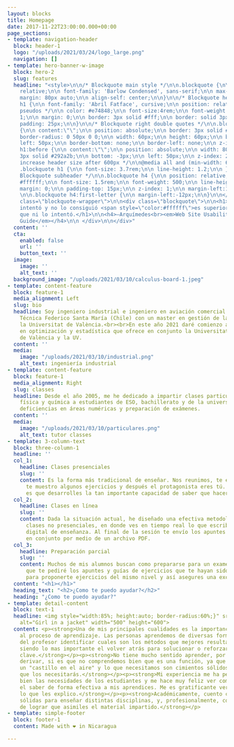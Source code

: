 ```yaml
---
layout: blocks
title: Homepage
date: 2017-11-22T23:00:00.000+00:00
page_sections:
- template: navigation-header
  block: header-1
  logo: "/uploads/2021/03/24/logo_large.png"
  navigation: []
- template: hero-banner-w-image
  block: hero-2
  slug: features
  headline: "<style>\n\n/* Blockquote main style */\n\n.blockquote {\n\n position:
    relative;\n\n font-family: 'Barlow Condensed', sans-serif;\n\n max-width: 620px;\n\n
    margin: 80px auto;\n\n align-self: center;\n\n}\n\n/* Blockquote header */\n\n.blockquote
    h1 {\n\n font-family: 'Abril Fatface', cursive;\n\n position: relative; /* for
    pseudos */\n\n color: #e74848;\n\n font-size:4rem;\n\n font-weight: 600;\n\n line-height:
    1;\n\n margin: 0;\n\n border: 3px solid #fff;\n\n border: solid 3px;\n\n border-radius:20px;\n\n
    padding: 25px;\n\n}\n\n/* Blockquote right double quotes */\n\n.blockquote h1:after
    {\n\n content:\"\";\n\n position: absolute;\n\n border: 3px solid #e74848;\n\n
    border-radius: 0 50px 0 0;\n\n width: 60px;\n\n height: 60px;\n\n bottom: -62px;\n\n
    left: 50px;\n\n border-bottom: none;\n\n border-left: none;\n\n z-index: 3; \n\n}\n\n.blockquote
    h1:before {\n\n content:\"\";\n\n position: absolute;\n\n width: 80px;\n\n border:
    3px solid #292a2b;\n\n bottom: -3px;\n\n left: 50px;\n\n z-index: 2;\n\n}\n\n/*
    increase header size after 600px */\n\n@media all and (min-width: 600px) {\n\n
    .blockquote h1 {\n\n font-size: 3.7rem;\n\n line-height: 1.2;\n\n }\n\n}\n\n/*
    Blockquote subheader */\n\n.blockquote h4 {\n\n position: relative;\n\n color:
    #ffffff;\n\n font-size: 1.5rem;\n\n font-weight: 500;\n\n line-height: 1.2;\n\n
    margin: 0;\n\n padding-top: 15px;\n\n z-index: 1;\n\n margin-left:150px;\n\n padding-left:12px;\n\n}\n\n
    \n\n.blockquote h4:first-letter {\n\n margin-left:-12px;\n\n}\n\n</style>\n\n<div
    class=\"blockquote-wrapper\">\n\n<div class=\"blockquote\">\n\n<h1>Aquel que lo
    intentó y no lo consiguió <span style=\"color:#ffffff\">es superior</span> al
    que ni lo intentó.</h1>\n\n<h4>—Arquímedes<br><em>Web Site Usability: A Designer's
    Guide</em></h4>\n\n </div>\n\n</div>"
  content: ''
  cta:
    enabled: false
    url: ''
    button_text: ''
  image:
    image: ''
    alt_text: ''
  background_image: "/uploads/2021/03/10/calculus-board-1.jpeg"
- template: content-feature
  block: feature-1
  media_alignment: Left
  slug: bio
  headline: Soy ingeniero industrial e ingeniero en aviación comercial de la Universidad
    Técnica Federico Santa María (Chile) con un master en gestión de la calidad en
    la Universitat de València.<br><br>En este año 2021 daré comienzo a un doctorado
    en optimización y estadística que ofrece en conjunto la Universitat Politécnica
    de València y la UV.
  content: ''
  media:
    image: "/uploads/2021/03/10/industrial.png"
    alt_text: ingeniería industrial
- template: content-feature
  block: feature-1
  media_alignment: Right
  slug: classes
  headline: Desde el año 2005, me he dedicado a impartir clases particulares de matemáticas,
    física y química a estudiantes de ESO, bachillerato y de la universidad para superar
    deficiencias en áreas numéricas y preparación de exámenes.
  content: ''
  media:
    image: "/uploads/2021/03/10/particulares.png"
    alt_text: tutor classes
- template: 3-column-text
  block: three-column-1
  headline: ''
  col_1:
    headline: Clases presenciales
    slug: ''
    content: Es la forma más tradicional de enseñar. Nos reunimos, te enseño la teoría,
      te muestro algunos ejercicios y después el protagonista eres tú. Lo más importante
      es que desarrolles la tan importante capacidad de saber que hacer en cada caso.
  col_2:
    headline: Clases en línea
    slug: ''
    content: Dada la situación actual, he diseñado una efectiva metodología de realizar
      clases no presenciales, en donde ves en tiempo real lo que escribo en mi dispositivo
      digital de enseñanza. Al final de la sesión te envío los apuntes que realicemos
      en conjunto por medio de un archivo PDF.
  col_3:
    headline: Preparación parcial
    slug: ''
    content: Muchos de mis alumnos buscan como prepararse para un examen. Es por esto
      que te pediré los apuntes y guías de ejercicios que te hayan sido entregados,
      para proponerte ejercicios del mismo nivel y así asegures una excelente calificación.​
  content: "<h1></h1>"
  heading_text: "<h2>¿Como te puedo ayudar?</h2>"
  heading: "¿Como te puedo ayudar?"
- template: detail-content
  block: text-1
  headline: <img style="width:85%; height:auto; border-radius:60%;}" src="https://profematesvalencia.net/uploads/1/3/5/5/135504880/marcel_orig.jpg"
    alt="Girl in a jacket" width="500" height="600">
  content: <p><strong>Una de mis principales cualidades es la importancia que le doy
    al proceso de aprendizaje. Las personas aprendemos de diversas formas y es labor
    del profesor identificar cuales son los métodos que mejores resultados generan,
    siendo lo mas importante el volver atrás para solucionar o reforzar algunos conceptos
    clave.</strong></p><p><strong>No tiene mucho sentido aprender, por ejemplo, a
    derivar, si es que no comprendemos bien que es una función, ya que no haríamos
    un "castillo en el aire" y lo que necesitamos son cimientos sólidos, te aseguro
    que los necesitarás.</strong></p><p><strong>Mi experiencia me ha permitido conocer
    bien las necesidades de los estudiantes y me hace muy feliz ver como logro traspasar
    el saber de forma efectiva a mis aprendices. Me es gratificante ver que comprenden
    lo que les explico.</strong></p><p><strong>Académicamente, cuento con bases muy
    sólidas para enseñar distintas disciplinas, y, profesionalmente, con la habilidad
    de lograr que asimiles el material impartido.</strong></p>
- template: simple-footer
  block: footer-1
  content: Made with ❤︎ in Nicaragua

---
```

